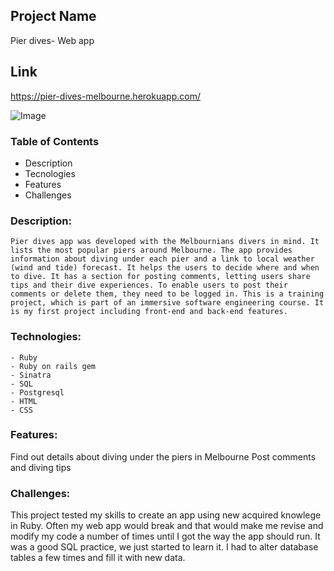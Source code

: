 

## Project Name 
Pier dives- Web app

## Link
https://pier-dives-melbourne.herokuapp.com/

![Image](https://i.imgur.com/so9inKH.jpg)

### Table of Contents
- Description
- Tecnologies
- Features
- Challenges


### Description:

    Pier dives app was developed with the Melbournians divers in mind. It lists the most popular piers around Melbourne. The app provides information about diving under each pier and a link to local weather (wind and tide) forecast. It helps the users to decide where and when to dive. It has a section for posting comments, letting users share tips and their dive experiences. To enable users to post their comments or delete them, they need to be logged in. This is a training project, which is part of an immersive software engineering course. It is my first project including front-end and back-end features. 

### Technologies:

    - Ruby
    - Ruby on rails gem
    - Sinatra
    - SQL
    - Postgresql
    - HTML
    - CSS
   
 ### Features:
 
 Find out details about diving under the piers in Melbourne
 Post comments and diving tips 
 
 ### Challenges:
 This project tested my skills to create an app using new acquired knowlege in Ruby. Often my web app would break and that would make me revise and modify my code a number of times until I got the way the app should run. 
 It was a good SQL practice, we just started to learn it. I had to alter database tables a few times and fill it with new data.
